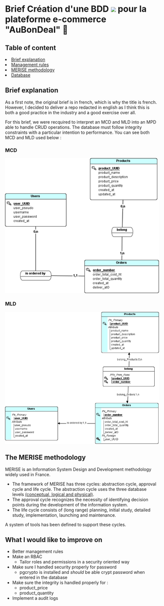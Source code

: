 

# Brief Création d'une BDD <img src="https://img.shields.io/badge/PostgreSQL-316192?style=for-the-badge&logo=postgresql&logoColor=white"> pour la plateforme e-commerce "AuBonDeal" 🚀


## Table of content

<li><a href="#brief-explanation"> Brief explanation</a> </li>
<li><a href="/doc/management-rules.md"> Management rules </a></li>
<li><a href="#the-merise-methodology">MERISE methodology</a></li>
<!-- <li><a href="">RBAC</a></li>  -->
<li><a href="/database-arch/AuBonDeal.sql">Database</a></li>

## Brief explanation
As a first note, the original brief is in french, which is why the title is french. However, I decided to deliver a repo redacted in english as I think this is both a good practice in the industry and a good exercise over all.

For this brief, we were recquired to interpret an MCD and MLD into an MPD able to handle CRUD operations. The database must follow integrity constraints with a particular intention to performance. You can see both MCD and MLD used below :

### MCD
<img src="/database-arch/mcd.png">

### MLD
<img src="/database-arch/mld.png">


## The MERISE methodology
MERISE is an Information System Design and Development methodology widely used in France.
- The framework of MERISE has three cycles: abstraction cycle, approval cycle and life cycle. The abstraction cycle uses the three database levels <a href="https://louisvandevelde.be/index.php?dos=my&fic=meris">(conceptual, logical and physical)</a>.
- The approval cycle recognizes the necessity of identifying decision points during the development of the information system. 
- The life cycle consists of (long range) planning, initial study, detailed study, implementation, launching and maintenance.

A system of tools has been defined to support these cycles.


## What I would like to improve on

- Better management rules
- Make an RBAC
    - Tailor roles and permissions in a security oriented way
- Make sure I handled security properly for password
    - pgcrypto is installed and *should* be able crypt password when entered in the database
- Make sure the integrity is handled properly for :
    - product_price
    - product_quantity
- Implement a audit logs